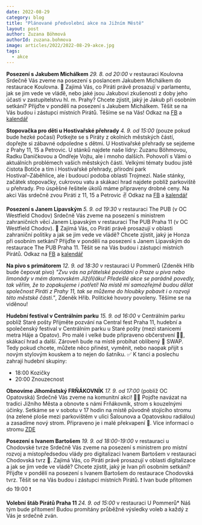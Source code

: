 ```yaml
---
date: 2022-08-29
category: blog
title: "Plánované předvolební akce na Jižním Městě"
layout: post
author: Zuzana Böhmová
authorId: zuzana.bohmova
image: articles/2022/2022-08-29-akce.jpg 
tags: 
  - akce
---
```


**Posezení s Jakubem Michálkem**
*29. 8. od 20:00* v restauraci Koulovna
Srdečně Vás zveme na posezení s poslancem Jakubem Michálkem do restaurace Koulovna. 🤝
Zajímá Vás, co Piráti právě prosazují v parlamentu,  jak se jim vede ve vládě, nebo jaké jsou Jakubovi zkušenosti z doby jeho účasti v zastupitelstvu hl. m. Prahy? Chcete zjistit, jaký je Jakub při osobním setkání? Přijďte v pondělí na posezení s Jakubem Michálkem. Těšit se na Vás budou i zástupci místních Pirátů.
Těšíme se na Vás!
Odkaz na [FB](https://www.facebook.com/events/5375759909185655/) a [kalendář](https://calendar.google.com/calendar/u/0/r/week?eid=MGd1NW9qamFlaGNhbXFyMXJxZDg5ZGVocTYgMGxtdnJjZThwaDB0MW1xYTV1azR2OTh1aTRAZw&sf=true)

**Stopovačka pro děti u Hostivařské přehrady** 
*4. 9. od 15:00* (pouze pokud bude hezké počasí)
Potkejte se s Piráty z okolních městských částí, dopřejte si zábavné odpoledne s dětmi. U Hostivařské přehrady se sejdeme z Prahy 11, 15 a Petrovic.
U stánků najdete naše lídry: Zuzanu Böhmovou, Radku Daníčkovou a Ondřeje Vojtu, ale i mnoho dalších. Pohovoří s Vámi o aktuálních problémech vašich městských částí. Velkými tématy budou jistě čistota Botiče a tím i Hostivařské přehrady, přírodní park Hostivař–⁠Záběhlice, ale i budoucí podoba oblasti Trojmezí.
Naše stánky, začátek stopovačky, cukrovou vatu a skákací hrad najdete poblíž parkoviště u přehrady. Pro úspěšné řešitele úkolů máme připraveny drobné ceny.
Na akci Vás srdečně zvou Piráti z 11, 15 a Petrovic ✌️
Odkaz na [FB](https://www.facebook.com/events/529945352244743/) a [kalendář](https://calendar.google.com/calendar/u/0/r/week/2022/9/4?eid=Nmg2dmoyZWF0aG91dXVlajVncmtmbTN1ZmUgMGxtdnJjZThwaDB0MW1xYTV1azR2OTh1aTRAZw&sf=true)

**Posezení s Janem Lipavským**
*5. 9. od 19:30* v restauraci The PUB (v OC Westfield Chodov) 
Srdečně Vás zveme na posezení s ministrem zahraničních věcí Janem Lipavským v restauraci The PUB Praha 11 (v OC Westfield Chodov). 🤝
Zajímá Vás, co Piráti právě prosazují v oblasti zahraniční politiky a jak se jim vede ve vládě? Chcete zjistit, jaký je Honza při osobním setkání? Přijďte v pondělí na posezení s Janem Lipavským do restaurace The PUB Praha 11. Těšit se na Vás budou i zástupci místních Pirátů.
Odkaz na [FB](https://www.facebook.com/events/1097332571219849) a [kalendář](https://calendar.google.com/calendar/u/0/r/week/2022/9/5?eid=MDJ2b2JwYW10Y2xwcWJwNHNxZGxjaWUybWJfMjAyMjA5MDVUMTgwMDAwWiAwbG12cmNlOHBoMHQxbXFhNXVrNHY5OHVpNEBn&sf=true)

**Na pivo s primátorem**
*12. 9. od 18:30* v restauraci U Pommerů (Zdeněk Hřib bude čepovat pivo)
*"Zvu vás na přátelské povídání o Praze u piva nebo limonády v mém domovském Již(ň)áku! Předešlé akce se parádně povedly, tak věřím, že to zopakujeme i potřetí!
Na místě mi samozřejmě budou dělat společnost Piráti z Prahy 11, tak se můžeme do hloubky pobavit i o rozvoji této městské části."*, Zdeněk Hřib.
Politické hovory povoleny.
Těšíme se na viděnou!


**Hudební festival v Centrálním parku**
*15. 9. od 16:00* v Centrálním parku poblíž Staré pošty
Přijměte pozvání na Central fest Praha 11, hudební a společenský festival v Centrálním parku u Staré pošty (mezi stanicemi metra Háje a Opatov).
Pro malé i velké bude připraveno občerstvení 🍺🌭, skákací hrad a další.
Zároveň bude na místě probíhat oblíbený 👚 SWAP. Tedy pokud chcete, můžete něco přinést, vyměnit, nebo naopak přijít s novým stylovým kouskem a to nejen do šatníku.
✅ K tanci a poslechu zahrají hudební skupiny:
- 18:00 Kozičky
- 20:00 Znouzecnost

**Obnovíme Jihoměstský FRŇÁKOVNÍK**
*17. 9. od 17:00* (poblíž OC Opatovská)
Srdečně Vás zveme na komunitní akci! 🤝🏼
Pojďte navázat na tradici Jižního Města a obnovte s námi Frňákovník, strom s kouzelnými účinky. 
Setkáme se v sobotu v 17 hodin na místě původně stojícího stromu (na zelené ploše mezi parkovištěm v ulici Šalounova a Opatovskou radiálou) a zasadíme nový strom.
Připraveno je i malé překvapení 🎁.
Více informací o stromu [ZDE](https://necyklopedie.org/wiki/Fr%C5%88%C3%A1kovn%C3%ADk_smrteln%C3%BD)

**Posezení s Ivanem Bartošem**
*19. 9. od 18:00-19:00* v restauraci u Chodovské tvrze
Srdečně Vás zveme na posezení s ministrem pro místní rozvoj a místopředsedou vlády pro digitalizaci Ivanem Bartošem v restauraci Chodovská tvrz 🤝.
Zajímá Vás, co Piráti právě prosazují v oblasti digitalizace a jak se jim vede ve vládě? Chcete zjistit, jaký je Ivan při osobním setkání? Přijďte v pondělí na posezení s Ivanem Bartošem do restaurace Chodovská tvrz. Těšit se na Vás budou i zástupci místních Pirátů.
❗️ Ivan bude přítomen do 19:00 ❗️

**Volební štáb Pirátů Praha 11**
*24. 9. od 15:00* v restauraci U Pommerů*
Náš tým bude přítomen! Budou promítány průběžné výsledky voleb a každý z Vás je srdečně zván.



